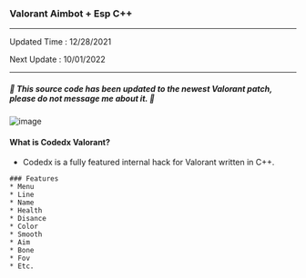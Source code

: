 ###  Valorant Aimbot + Esp C++ 

***

Updated Time : 12/28/2021 

Next Update : 10/01/2022

***


##### 🔺 This source code has been updated to the newest Valorant patch, please do not message me about it. 🔺

![image](https://user-images.githubusercontent.com/96410571/147380460-77ab6505-ad0c-4b65-88ba-816b91dd454f.png)


#### What is Codedx Valorant?

 - Codedx is a fully featured internal hack for Valorant written in C++.

```
### Features
* Menu
* Line
* Name
* Health
* Disance
* Color
* Smooth
* Aim
* Bone
* Fov
* Etc.
```
